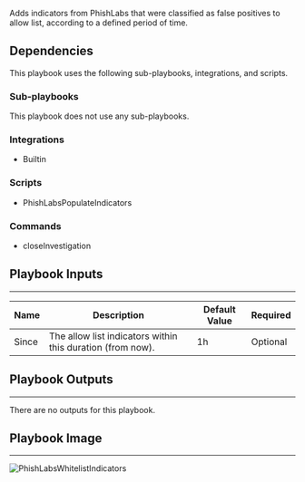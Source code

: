 Adds indicators from PhishLabs that were classified as false positives to allow list, according to a defined period of time.

## Dependencies
This playbook uses the following sub-playbooks, integrations, and scripts.

### Sub-playbooks
This playbook does not use any sub-playbooks.

### Integrations
* Builtin

### Scripts
* PhishLabsPopulateIndicators

### Commands
* closeInvestigation

## Playbook Inputs
---

| **Name** | **Description** | **Default Value** | **Required** |
| --- | --- | --- | --- |
| Since | The allow list indicators within this duration (from now). | 1h | Optional |

## Playbook Outputs
---
There are no outputs for this playbook.

## Playbook Image
---
![PhishLabsWhitelistIndicators](../../doc_files/PhishLabsWhitelistIndicators.png)
